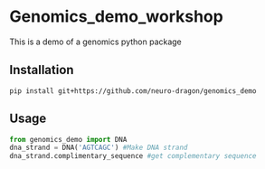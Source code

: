 # Genomics_demo_workshop

This is a demo of a genomics python package

## Installation
```
pip install git+https://github.com/neuro-dragon/genomics_demo
```

## Usage
``` python
from genomics_demo import DNA
dna_strand = DNA('AGTCAGC') #Make DNA strand
dna_strand.complimentary_sequence #get complementary sequence
```
